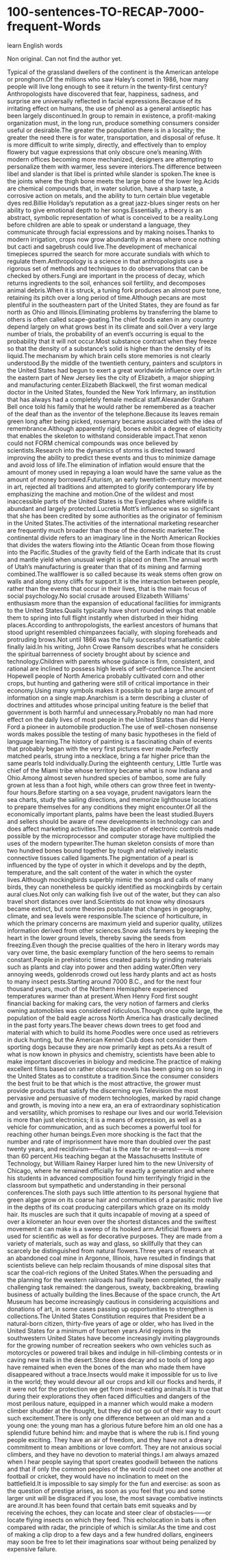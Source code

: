 # 100-sentences-TO-RECAP-7000-frequent-Words
learn English words

Non original. Can not find the author yet.

Typical of the grassland dwellers of the continent is the American antelope or pronghorn.Of the millions who saw Haley’s comet in 1986, how many people will live long enough to see it return in the twenty-first century?Anthropologists have discovered that fear, happiness, sadness, and surprise are universally reflected in facial expressions.Because of its irritating effect on humans, the use of phenol as a general antiseptic has been largely discontinued.In group to remain in existence, a profit-making organization must, in the long run, produce something consumers consider useful or desirable.The greater the population there is in a locality; the greater the need there is for water, transportation, and disposal of refuse. It is more difficult to write simply, directly, and effectively than to employ flowery but vague expressions that only obscure one’s meaning.With modern offices becoming more mechanized, designers are attempting to personalize them with warmer, less severe interiors.The difference between libel and slander is that libel is printed while slander is spoken.The knee is the joints where the thigh bone meets the large bone of the lower leg.Acids are chemical compounds that, in water solution, have a sharp taste, a corrosive action on metals, and the ability to turn certain blue vegetable dyes red.Billie Holiday’s reputation as a great jazz-blues singer rests on her ability to give emotional depth to her songs.Essentially, a theory is an abstract, symbolic representation of what is conceived to be a reality.Long before children are able to speak or understand a language, they communicate through facial expressions and by making noises.Thanks to modern irrigation, crops now grow abundantly in areas where once nothing but cacti and sagebrush could live.The development of mechanical timepieces spurred the search for more accurate sundials with which to regulate them.Anthropology is a science in that anthropologists use a rigorous set of methods and techniques to do observations that can be checked by others.Fungi are important in the process of decay, which returns ingredients to the soil, enhances soil fertility, and decomposes animal debris.When it is struck, a tuning fork produces an almost pure tone, retaining its pitch over a long period of time.Although pecans are most plentiful in the southeastern part of the United States, they are found as far north as Ohio and Illinois.Eliminating problems by transferring the blame to others is often called scape-goating.The chief foods eaten in any country depend largely on what grows best in its climate and soil.Over a very large number of trials, the probability of an event’s occurring is equal to the probability that it will not occur.Most substance contract when they freeze so that the density of a substance’s solid is higher than the density of its liquid.The mechanism by which brain cells store memories is not clearly understood.By the middle of the twentieth century, painters and sculptors in the United States had begun to exert a great worldwide influence over art.In the eastern part of New Jersey lies the city of Elizabeth, a major shipping and manufacturing center.Elizabeth Blackwell, the first woman medical doctor in the United States, founded the New York Infirmary, an institution that has always had a completely female medical staff.Alexander Graham Bell once told his family that he would rather be remembered as a teacher of the deaf than as the inventor of the telephone.Because its leaves remain green long after being picked, rosemary became associated with the idea of remembrance.Although apparently rigid, bones exhibit a degree of elasticity that enables the skeleton to withstand considerable impact.That xenon could not FORM chemical compounds was once believed by scientists.Research into the dynamics of storms is directed toward improving the ability to predict these events and thus to minimize damage and avoid loss of life.The elimination of inflation would ensure that the amount of money used in repaying a loan would have the same value as the amount of money borrowed.Futurism, an early twentieth-century movement in art, rejected all traditions and attempted to glorify contemporary life by emphasizing the machine and motion.One of the wildest and most inaccessible parts of the United States is the Everglades where wildlife is abundant and largely protected.Lucretia Mott’s influence was so significant that she has been credited by some authorities as the originator of feminism in the United States.The activities of the international marketing researcher are frequently much broader than those of the domestic marketer.The continental divide refers to an imaginary line in the North American Rockies that divides the waters flowing into the Atlantic Ocean from those flowing into the Pacific.Studies of the gravity field of the Earth indicate that its crust and mantle yield when unusual weight is placed on them.The annual worth of Utah’s manufacturing is greater than that of its mining and farming combined.The wallflower is so called because its weak stems often grow on walls and along stony cliffs for support.It is the interaction between people, rather than the events that occur in their lives, that is the main focus of social psychology.No social crusade aroused Elizabeth Williams’ enthusiasm more than the expansion of educational facilities for immigrants to the United States.Quails typically have short rounded wings that enable them to spring into full flight instantly when disturbed in their hiding places.According to anthropologists, the earliest ancestors of humans that stood upright resembled chimpanzees facially, with sloping foreheads and protruding brows.Not until 1866 was the fully successful transatlantic cable finally laid.In his writing, John Crowe Ransom describes what he considers the spiritual barrenness of society brought about by science and technology.Children with parents whose guidance is firm, consistent, and rational are inclined to possess high levels of self-confidence.The ancient Hopewell people of North America probably cultivated corn and other crops, but hunting and gathering were still of critical importance in their economy.Using many symbols makes it possible to put a large amount of information on a single map.Anarchism is a term describing a cluster of doctrines and attitudes whose principal uniting feature is the belief that government is both harmful and unnecessary.Probably no man had more effect on the daily lives of most people in the United States than did Henry Ford a pioneer in automobile production.The use of well-chosen nonsense words makes possible the testing of many basic hypotheses in the field of language learning.The history of painting is a fascinating chain of events that probably began with the very first pictures ever made.Perfectly matched pearls, strung into a necklace, bring a far higher price than the same pearls told individually.During the eighteenth century, Little Turtle was chief of the Miami tribe whose territory became what is now Indiana and Ohio.Among almost seven hundred species of bamboo, some are fully grown at less than a foot high, while others can grow three feet in twenty-four hours.Before starting on a sea voyage, prudent navigators learn the sea charts, study the sailing directions, and memorize lighthouse locations to prepare themselves for any conditions they might encounter.Of all the economically important plants, palms have been the least studied.Buyers and sellers should be aware of new developments in technology can and does affect marketing activities.The application of electronic controls made possible by the microprocessor and computer storage have multiplied the uses of the modern typewriter.The human skeleton consists of more than two hundred bones bound together by tough and relatively inelastic connective tissues called ligaments.The pigmentation of a pearl is influenced by the type of oyster in which it develops and by the depth, temperature, and the salt content of the water in which the oyster lives.Although mockingbirds superbly mimic the songs and calls of many birds, they can nonetheless be quickly identified as mockingbirds by certain aural clues.Not only can walking fish live out of the water, but they can also travel short distances over land.Scientists do not know why dinosaurs became extinct, but some theories postulate that changes in geography, climate, and sea levels were responsible.The science of horticulture, in which the primary concerns are maximum yield and superior quality, utilizes information derived from other sciences.Snow aids farmers by keeping the heart in the lower ground levels, thereby saving the seeds from freezing.Even though the precise qualities of the hero in literary words may vary over time, the basic exemplary function of the hero seems to remain constant.People in prehistoric times created paints by grinding materials such as plants and clay into power and then adding water.Often very annoying weeds, goldenrods crowd out less hardy plants and act as hosts to many insect pests.Starting around 7000 B.C., and for the next four thousand years, much of the Northern Hemisphere experienced temperatures warmer than at present.When Henry Ford first sought financial backing for making cars, the very notion of farmers and clerks owning automobiles was considered ridiculous.Though once quite large, the population of the bald eagle across North America has drastically declined in the past forty years.The beaver chews down trees to get food and material with which to build its home.Poodles were once used as retrievers in duck hunting, but the American Kennel Club does not consider them sporting dogs because they are now primarily kept as pets.As a result of what is now known in physics and chemistry, scientists have been able to make important discoveries in biology and medicine.The practice of making excellent films based on rather obscure novels has been going on so long in the United States as to constitute a tradition.Since the consumer considers the best fruit to be that which is the most attractive, the grower must provide products that satisfy the discerning eye.Television the most pervasive and persuasive of modern technologies, marked by rapid change and growth, is moving into a new era, an era of extraordinary sophistication and versatility, which promises to reshape our lives and our world.Television is more than just electronics; it is a means of expression, as well as a vehicle for communication, and as such becomes a powerful tool for reaching other human beings.Even more shocking is the fact that the number and rate of imprisonment have more than doubled over the past twenty years, and recidivism——that is the rate for re-arrest——is more than 60 percent.His teaching began at the Massachusetts Institute of Technology, but William Rainey Harper lured him to the new University of Chicago, where he remained officially for exactly a generation and where his students in advanced composition found him terrifyingly frigid in the classroom but sympathetic and understanding in their personal conferences.The sloth pays such little attention to its personal hygiene that green algae grow on its coarse hair and communities of a parasitic moth live in the depths of its coat producing caterpillars which graze on its moldy hair. Its muscles are such that it quits incapable of moving at a speed of over a kilometer an hour even over the shortest distances and the swiftest movement it can make is a sweep of its hooked arm.Artificial flowers are used for scientific as well as for decorative purposes. They are made from a variety of materials, such as way and glass, so skillfully that they can scarcely be distinguished from natural flowers.Three years of research at an abandoned coal mine in Argonne, Illinois, have resulted in findings that scientists believe can help reclaim thousands of mine disposal sites that scar the coal-rich regions of the United States.When the persuading and the planning for the western railroads had finally been completed, the really challenging task remained: the dangerous, sweaty, backbreaking, brawling business of actually building the lines.Because of the space crunch, the Art Museum has become increasingly cautious in considering acquisitions and donations of art, in some cases passing up opportunities to strengthen is collections.The United States Constitution requires that President be a natural-born citizen, thirty-five years of age or older, who has lived in the United States for a minimum of fourteen years.Arid regions in the southwestern United States have become increasingly inviting playgrounds for the growing number of recreation seekers who own vehicles such as motorcycles or powered trail bikes and indulge in hill-climbing contests or in caving new trails in the desert.Stone does decay and so tools of long ago have remained when even the bones of the man who made them have disappeared without a trace.Insects would make it impossible for us to live in the world; they would devour all our crops and kill our flocks and herds, if it were not for the protection we get from insect-eating animals.It is true that during their explorations they often faced difficulties and dangers of the most perilous nature, equipped in a manner which would make a modern climber shudder at the thought, but they did not go out of their way to court such excitement.There is only one difference between an old man and a young one: the young man has a glorious future before him an old one has a splendid future behind him: and maybe that is where the rub is.I find young people exciting. They have an air of freedom, and they have not a dreary commitment to mean ambitions or love comfort. They are not anxious social climbers, and they have no devotion to material things.I am always amazed when I hear people saying that sport creates goodwill between the nations and that if only the common peoples of the world could meet one another at football or cricket, they would have no inclination to meet on the battlefield.It is impossible to say simply for the fun and exercise: as soon as the question of prestige arises, as soon as you feel that you and some larger unit will be disgraced if you lose, the most savage combative instincts are around.It has been found that certain bats emit squeaks and by receiving the echoes, they can locate and steer clear of obstacles——or locate flying insects on which they feed. This echolocation in bats is often compared with radar, the principle of which is similar.As the time and cost of making a clip drop to a few days and a few hundred dollars, engineers may soon be free to let their imaginations soar without being penalized by expensive failure.
